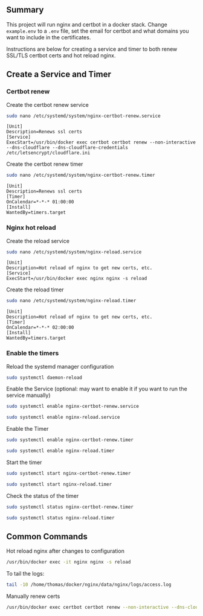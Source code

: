 ## Summary

This project will run nginx and certbot in a docker stack.  Change `example.env` to a `.env` file, set the email for certbot and what domains you want to include in the certificates.

Instructions are below for creating a service and timer to both renew SSL/TLS certbot certs and hot reload nginx.  

## Create a Service and Timer

### Certbot renew

Create the certbot renew service

```bash
sudo nano /etc/systemd/system/nginx-certbot-renew.service
```

```properties
[Unit]
Description=Renews ssl certs
[Service]
ExecStart=/usr/bin/docker exec certbot certbot renew --non-interactive --dns-cloudflare --dns-cloudflare-credentials /etc/letsencrypt/cloudflare.ini
```


Create the certbot renew timer

```bash
sudo nano /etc/systemd/system/nginx-certbot-renew.timer
```

```properties
[Unit]
Description=Renews ssl certs
[Timer]
OnCalendar=*-*-* 01:00:00
[Install]
WantedBy=timers.target
```

### Nginx hot reload

Create the reload service 

```bash
sudo nano /etc/systemd/system/nginx-reload.service
```

```properties title="nginx-reload.service"
[Unit]
Description=Hot reload of nginx to get new certs, etc.
[Service]
ExecStart=/usr/bin/docker exec nginx nginx -s reload
```

Create the reload timer
```bash
sudo nano /etc/systemd/system/nginx-reload.timer
```

```properties title="nginx-reload.timer"                                                                  
[Unit]
Description=Hot reload of nginx to get new certs, etc.
[Timer]
OnCalendar=*-*-* 02:00:00
[Install]
WantedBy=timers.target
```

### Enable the timers

Reload the systemd manager configuration

```bash
sudo systemctl daemon-reload
```

Enable the Service (optional: may want to enable it if you want to run the service manually)

```bash
sudo systemctl enable nginx-certbot-renew.service
```

```bash
sudo systemctl enable nginx-reload.service
```

Enable the Timer

```bash
sudo systemctl enable nginx-certbot-renew.timer
```

```bash
sudo systemctl enable nginx-reload.timer
```

Start the timer

```bash
sudo systemctl start nginx-certbot-renew.timer
```

```bash
sudo systemctl start nginx-reload.timer
```

Check the status of the timer

```bash
sudo systemctl status nginx-certbot-renew.timer
```

```bash
sudo systemctl status nginx-reload.timer
```

## Common Commands

Hot reload nginx after changes to configuration

```bash
/usr/bin/docker exec -it nginx nginx -s reload
```

To tail the logs:

```bash
tail -10 /home/thomas/docker/nginx/data/nginx/logs/access.log
```

Manually renew certs

```bash
/usr/bin/docker exec certbot certbot renew --non-interactive --dns-cloudflare --dns-cloudflare-credentials /etc/letsencrypt/cloudflare.ini;
```